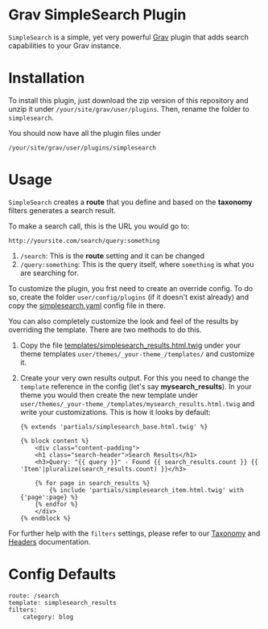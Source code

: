 # Grav SimpleSearch Plugin

`SimpleSearch` is a simple, yet very powerful [Grav][grav] plugin that adds search capabilities to your Grav instance.

# Installation

To install this plugin, just download the zip version of this repository and unzip it under `/your/site/grav/user/plugins`. Then, rename the folder to `simplesearch`.

You should now have all the plugin files under

	/your/site/grav/user/plugins/simplesearch
	
# Usage

`SimpleSearch` creates a **route** that you define and based on the **taxonomy** filters generates a search result.

To make a search call, this is the URL you would go to:

```
http://yoursite.com/search/query:something
```

1. `/search`: This is the **route** setting and it can be changed
2. `/query:something`: This is the query itself, where `something` is what you are searching for.

To customize the plugin, you frst need to create an override config. To do so, create the folder `user/config/plugins` (if it doesn't exist already) and copy the [simplesearch.yaml][simplesearch] config file in there.

You can also completely customize the look and feel of the results by overriding the template. There are two methods to do this.

1. Copy the file [templates/simplesearch_results.html.twig][results] under your theme templates `user/themes/_your-theme_/templates/` and customize it.


2. Create your very own results output. For this you need to change the `template` reference in the config (let's say **mysearch_results**). In your theme you would then create the new template under `user/themes/_your-theme_/templates/mysearch_results.html.twig` and write your customizations. This is how it looks by default:

    ```
    {% extends 'partials/simplesearch_base.html.twig' %}

    {% block content %}
        <div class="content-padding">
        <h1 class="search-header">Search Results</h1>
        <h3>Query: "{{ query }}" - Found {{ search_results.count }} {{ 'Item'|pluralize(search_results.count) }}</h3>

        {% for page in search_results %}
            {% include 'partials/simplesearch_item.html.twig' with {'page':page} %}
        {% endfor %}
        </div>
    {% endblock %}
    ```

For further help with the `filters` settings, please refer to our [Taxonomy][taxonomy] and [Headers][headers] documentation.

# Config Defaults

```
route: /search
template: simplesearch_results
filters:
    category: blog
```

[taxonomy]: http://learn.getgrav.org/content/taxonomy
[headers]: http://learn.getgrav.org/content/headers
[grav]: http://github.com/getgrav/grav
[simplesearch]: simplesearch.yaml
[results]: templates/simplesearch_results.html.twig
